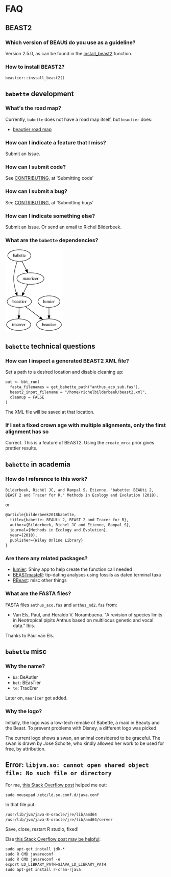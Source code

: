 # FAQ

## BEAST2

### Which version of BEAUti do you use as a guideline?

Version 2.5.0, as can be found in the [install_beast2](https://github.com/richelbilderbeek/beastier/blob/master/R/install_beast2.R) function.

### How to install BEAST2?

```
beastier::install_beast2()
```

## `babette` development 

### What's the road map?

Currently, `babette` does not have a road map itself, but `beautier` does:

 * [beautier road map](https://github.com/richelbilderbeek/beautier/blob/master/road_map.md)

### How can I indicate a feature that I miss?

Submit an Issue.

### How can I submit code?

See [CONTRIBUTING](../CONTRIBUTING.md), at 'Submitting code'

### How can I submit a bug?

See [CONTRIBUTING](../CONTRIBUTING.md), at 'Submitting bugs' 

### How can I indicate something else?

Submit an Issue. Or send an email to Richel Bilderbeek.

### What are the `babette` dependencies?

![babette dependencies](dependencies.png)

## `babette` technical questions

### How can I inspect a generated BEAST2 XML file?

Set a path to a desired location and disable cleaning up:

```
out <- bbt_run(
  fasta_filenames = get_babette_path("anthus_aco_sub.fas"),
  beast2_input_filename = "/home/richelbilderbeek/beast2.xml",
  cleanup = FALSE
)
```

The XML file will be saved at that location.

### If I set a fixed crown age with multiple alignments, only the first alignment has so

Correct. This is a feature of BEAST2. Using the `create_mrca` prior 
gives prettier results.

## `babette` in academia

### How do I reference to this work?

```
Bilderbeek, Richèl JC, and Rampal S. Etienne. "babette: BEAUti 2, BEAST 2 and Tracer for R." Methods in Ecology and Evolution (2018).
```

or

```
@article{bilderbeek2018babette,
  title={babette: BEAUti 2, BEAST 2 and Tracer for R},
  author={Bilderbeek, Richel JC and Etienne, Rampal S},
  journal={Methods in Ecology and Evolution},
  year={2018},
  publisher={Wiley Online Library}
}
```

### Are there any related packages?

 * [lumier](https://github.com/richelbilderbeek/lumier): Shiny app to help create the function call needed
 * [BEASTmasteR](https://github.com/nmatzke/BEASTmasteR): tip-dating analyses using fossils as dated terminal taxa
 * [RBeast](https://github.com/beast-dev/RBeast): misc other things


### What are the FASTA files?

FASTA files `anthus_aco.fas` and `anthus_nd2.fas` from:
 
 * Van Els, Paul, and Heraldo V. Norambuena. "A revision of species limits in Neotropical pipits Anthus based on multilocus genetic and vocal data." Ibis.

Thanks to Paul van Els.

## `babette` misc

### Why the name?

 * `ba`: BeAutier
 * `bet`: BEasTier
 * `te`: TracErer

Later on, `mauricer` got added.

### Why the logo?

Initially, the logo was a low-tech remake of Babette, a maid in Beauty and the Beast. 
To prevent problems with Disney, a different logo was picked.

The current logo shows a swan, an animal considered to be graceful.
The swan is drawn by Jose Scholte, who kindly allowed her work to
be used for free, by attribution.

## Error: `libjvm.so: cannot open shared object file: No such file or directory`

For me, [this Stack Overflow post](https://stackoverflow.com/a/25932828) helped me out:

```
sudo mousepad /etc/ld.so.conf.d/java.conf
```

In that file put:

```
/usr/lib/jvm/java-8-oracle/jre/lib/amd64
/usr/lib/jvm/java-8-oracle/jre/lib/amd64/server
```

Save, close, restart R studio, fixed!

Else [this Stack Overflow post may be helpful](https://stackoverflow.com/a/43466434):

```
sudo apt-get install jdk-*
sudo R CMD javareconf
sudo R CMD javareconf -e
export LD_LIBRARY_PATH=$JAVA_LD_LIBRARY_PATH
sudo apt-get install r-cran-rjava
```
